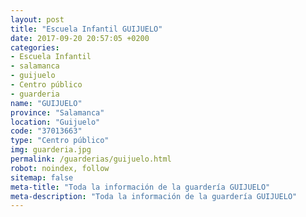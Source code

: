 ```yaml
---
layout: post
title: "Escuela Infantil GUIJUELO"
date: 2017-09-20 20:57:05 +0200
categories:
- Escuela Infantil
- salamanca
- guijuelo
- Centro público
- guarderia
name: "GUIJUELO"
province: "Salamanca"
location: "Guijuelo"
code: "37013663"
type: "Centro público"
img: guarderia.jpg
permalink: /guarderias/guijuelo.html
robot: noindex, follow
sitemap: false
meta-title: "Toda la información de la guardería GUIJUELO"
meta-description: "Toda la información de la guardería GUIJUELO"
---
```

